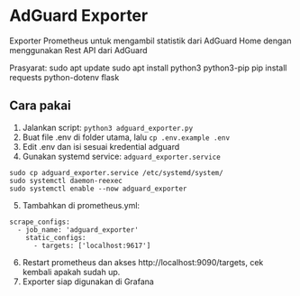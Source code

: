 # AdGuard Exporter

Exporter Prometheus untuk mengambil statistik dari AdGuard Home dengan menggunakan Rest API dari AdGuard

Prasyarat: 
sudo apt update
sudo apt install python3 python3-pip
pip install requests python-dotenv flask

## Cara pakai

1. Jalankan script: `python3 adguard_exporter.py`
2. Buat file .env di folder utama, lalu ```cp .env.example .env``` 
3. Edit .env dan isi sesuai kredential adguard
4. Gunakan systemd service: `adguard_exporter.service` 
```
sudo cp adguard_exporter.service /etc/systemd/system/
sudo systemctl daemon-reexec
sudo systemctl enable --now adguard_exporter
```

5. Tambahkan di prometheus.yml:

```
scrape_configs:
  - job_name: 'adguard_exporter'
    static_configs:
      - targets: ['localhost:9617']
``` 
6. Restart prometheus dan akses http://localhost:9090/targets, cek kembali apakah sudah up.
7. Exporter siap digunakan di Grafana
